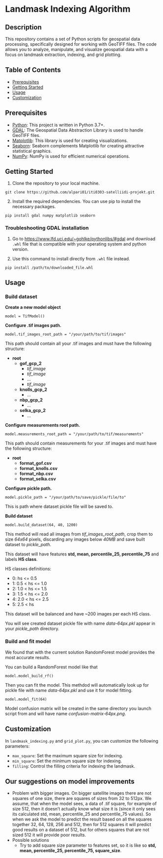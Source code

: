 # Landmask Indexing Algorithm


## Description
This repository contains a set of Python scripts for geospatial data processing, specifically designed for working with GeoTIFF files. The code allows you to analyze, manipulate, and visualize geospatial data with a focus on landmask extraction, indexing, and grid plotting.


## Table of Contents
- [Prerequisites](#prerequisites)
- [Getting Started](#getting-started)
- [Usage](#usage)
- [Customization](#customization)


## Prerequisites
- [Python](https://www.python.org/): This project is written in Python 3.7+.
- [GDAL](https://gdal.org/): The Geospatial Data Abstraction Library is used to handle GeoTIFF files.
- [Matplotlib](https://matplotlib.org/): This library is used for creating visualizations.
- [Seaborn](https://seaborn.pydata.org/): Seaborn complements Matplotlib for creating attractive statistical graphics.
- [NumPy](https://numpy.org/): NumPy is used for efficient numerical operations.


## Getting Started
1. Clone the repository to your local machine. 
```
git clone https://github.com/alpari01/iti0303-satelliidi-projekt.git
```
2. Install the required dependencies. You can use pip to install the necessary packages.
```
pip install gdal numpy matplotlib seaborn
```

### Troubleshooting GDAL installation
1) Go to https://www.lfd.uci.edu/~gohlke/pythonlibs/#gdal and download `.whl` file that is compatible with your operating system and python version.

2) Use this command to install directly from `.whl` file instead.
```
pip install /path/to/downloaded_file.whl
```

## Usage
### Build dataset
**Create a new model object**
```
model = TifModel()
```
**Configure .tif images path.** 
```
model.tif_images_root_path = "/your/path/to/tif/images"
```
This path should contain all your .tif images and must have the following structure:
- **root**
  - **gof_gcp_2**
    - *tif_image*
    - *tif_image*
    - ...
    - *tif_image*
  - **knolls_gcp_2**
    - ... 
  - **nbp_gcp_2**
    - ... 
  - **selka_gcp_2**
    - ...  

**Configure measurements root path.** 
```
model.measurements_root_path = "/your/path/to/tif/measurements"
```
This path should contain measurements for your .tif images and must have the following structure:
- **root**
  - **format_gof.csv**
  - **format_knolls.csv**
  - **format_nbp.csv**
  - **format_selka.csv**
 
**Configure pickle path.** 
```
model.pickle_path = "/your/path/to/save/pickle/file/to"
```
This is path where dataset pickle file will be saved to.

**Build dataset**
```
model.build_dataset(64, 40, 1200)
```
This method will read all images from _tif_images_root_path_, crop them to size _64x64_ pixels, discarding any images below _40MB_ and save built dataset to _pickle_path_.

This dataset will have features **std, mean, percentile_25, percentile_75** and labels **HS class**.

HS classes definitions:
- 0: hs <= 0.5
- 1: 0.5 < hs <= 1.0
- 2: 1.0 < hs <= 1.5
- 3: 1.5 < hs <= 2.0
- 4: 2.0 < hs <= 2.5
- 5: 2.5 < hs

This dataset will be balanced and have ~200 images per each HS class.

You will see created dataset pickle file with name _data-64px.pkl_ appear in your _pickle_path_ directory.

### Build and fit model
We found that with the current solution RandomForest model provides the most accurate results.

You can build a RandomForest model like that
```
model.model_build_rf()
```

Then you can fit the model. This methdod will automatically look up for pickle file with name _data-64px.pkl_ and use it for model fitting.
```
model.model_fit(64)
```
Model confusion matrix will be created in the same directory you launch script from and will have name _confusion-matrix-64px.png_.


## Customization

In `landmask_indexing.py` and `grid_plot.py`, you can customize the following parameters:
  - `max_square`: Set the maximum square size for indexing.
  - `min_square`: Set the minimum square size for indexing.
  - `filling`: Control the filling criteria for indexing the landmask.

## Our suggestions on model improvements
- Problem with bigger images. On bigger satellite images there are not squares of one size, there are squares of sizes from 32 to 512px. We assume, that when the model sees, a data of .tif square, for example of size 512, then it doesn’t actually know what size it is (since it only sees its calculated std, mean, percentile_25 and percentile_75 values). So when we ask the model to predict the result based on all the squares together 32, 64, 128, 256 and 512, then for 512 squares it will predict good results on a dataset of 512, but for others squares that are not sized 512 it will provide poor results.
- Possible solutions
  - Try to add square size parameter to features set, so it is like so **std, mean, percentile_25, percentile_75, square_size**.
